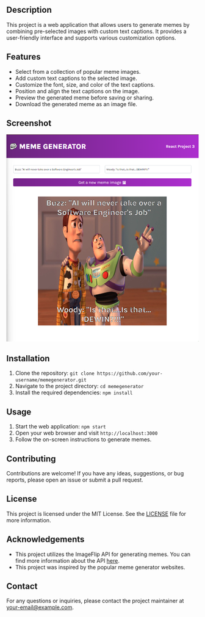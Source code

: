 ## Description

This project is a web application that allows users to generate memes by combining pre-selected images with custom text captions. It provides a user-friendly interface and supports various customization options.

## Features

- Select from a collection of popular meme images.
- Add custom text captions to the selected image.
- Customize the font, size, and color of the text captions.
- Position and align the text captions on the image.
- Preview the generated meme before saving or sharing.
- Download the generated meme as an image file.

## Screenshot

<div align="center">
  <img src='/src/Images/mainApp.png' alt='Main APP' />
</div>

## Installation

1. Clone the repository: `git clone https://github.com/your-username/memegenerator.git`
2. Navigate to the project directory: `cd memegenerator`
3. Install the required dependencies: `npm install`

## Usage

1. Start the web application: `npm start`
2. Open your web browser and visit `http://localhost:3000`
3. Follow the on-screen instructions to generate memes.

## Contributing

Contributions are welcome! If you have any ideas, suggestions, or bug reports, please open an issue or submit a pull request.

## License

This project is licensed under the MIT License. See the [LICENSE](LICENSE) file for more information.

## Acknowledgements
- This project utilizes the ImageFlip API for generating memes. You can find more information about the API [here](https://imageflip.com/).
- This project was inspired by the popular meme generator websites.

## Contact

For any questions or inquiries, please contact the project maintainer at your-email@example.com.
